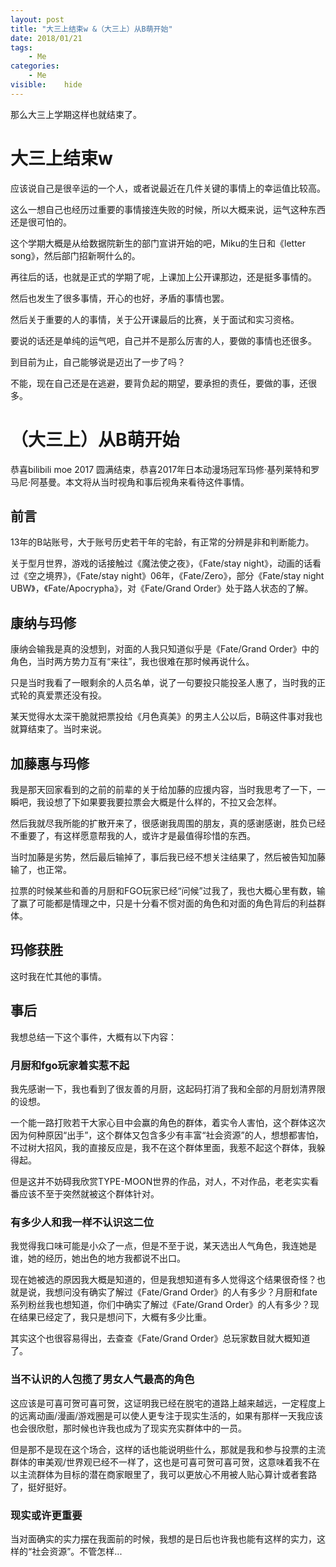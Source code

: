 ```yaml
---
layout: post
title: "大三上结束w &（大三上）从B萌开始"
date: 2018/01/21
tags:
    - Me
categories:
    - Me
visible:    hide
---
```


那么大三上学期这样也就结束了。

<!--more-->

# 大三上结束w

应该说自己是很辛运的一个人，或者说最近在几件关键的事情上的幸运值比较高。

这么一想自己也经历过重要的事情接连失败的时候，所以大概来说，运气这种东西还是很可怕的。

这个学期大概是从给数据院新生的部门宣讲开始的吧，Miku的生日和《letter song》，然后部门招新啊什么的。

再往后的话，也就是正式的学期了呢，上课加上公开课那边，还是挺多事情的。

然后也发生了很多事情，开心的也好，矛盾的事情也罢。

然后关于重要的人的事情，关于公开课最后的比赛，关于面试和实习资格。

要说的话还是单纯的运气吧，自己并不是那么厉害的人，要做的事情也还很多。

到目前为止，自己能够说是迈出了一步了吗？

不能，现在自己还是在逃避，要背负起的期望，要承担的责任，要做的事，还很多。


# （大三上）从B萌开始

恭喜bilibili moe 2017 圆满结束，恭喜2017年日本动漫场冠军玛修·基列莱特和罗马尼·阿基曼。本文将从当时视角和事后视角来看待这件事情。


## 前言

13年的B站账号，大于账号历史若干年的宅龄，有正常的分辨是非和判断能力。

关于型月世界，游戏的话接触过《魔法使之夜》，《Fate/stay night》，动画的话看过《空之境界》，《Fate/stay night》06年，《Fate/Zero》，部分《Fate/stay night UBW》，《Fate/Apocrypha》，对《Fate/Grand Order》处于路人状态的了解。

## 康纳与玛修

康纳会输我是真的没想到，对面的人我只知道似乎是《Fate/Grand Order》中的角色，当时两方势力互有“来往”，我也很难在那时候再说什么。

只是当时我看了一眼剩余的人员名单，说了一句要投只能投圣人惠了，当时我的正式轮的真爱票还没有投。

某天觉得水太深干脆就把票投给《月色真美》的男主人公以后，B萌这件事对我也就算结束了。当时来说。

## 加藤惠与玛修

我是那天回家看到的之前的前辈的关于给加藤的应援内容，当时我思考了一下，一瞬吧，我设想了下如果要我要拉票会大概是什么样的，不拉又会怎样。

然后我就尽我所能的扩散开来了，很感谢我周围的朋友，真的感谢感谢，胜负已经不重要了，有这样愿意帮我的人，或许才是最值得珍惜的东西。

当时加藤是劣势，然后最后输掉了，事后我已经不想关注结果了，然后被告知加藤输了，也正常。

拉票的时候某些和善的月厨和FGO玩家已经“问候”过我了，我也大概心里有数，输了赢了可能都是情理之中，只是十分看不惯对面的角色和对面的角色背后的利益群体。

## 玛修获胜

这时我在忙其他的事情。

## 事后

我想总结一下这个事件，大概有以下内容：

### 月厨和fgo玩家着实惹不起

我先感谢一下，我也看到了很友善的月厨，这起码打消了我和全部的月厨划清界限的设想。

一个能一路打败若干大家心目中会赢的角色的群体，着实令人害怕，这个群体这次因为何种原因“出手”，这个群体又包含多少有丰富“社会资源”的人，想想都害怕，不过树大招风，我的直接反应是，我不在这个群体里面，我惹不起这个群体，我躲得起。

但是这并不妨碍我欣赏TYPE-MOON世界的作品，对人，不对作品，老老实实看番应该不至于突然就被这个群体针对。

### 有多少人和我一样不认识这二位

我觉得我口味可能是小众了一点，但是不至于说，某天选出人气角色，我连她是谁，她的经历，她出色的地方我都说不出口。

现在她被选的原因我大概是知道的，但是我想知道有多人觉得这个结果很奇怪？也就是说，我想问没有确实了解过《Fate/Grand Order》的人有多少？月厨和fate系列粉丝我也想知道，你们中确实了解过《Fate/Grand Order》的人有多少？现在结果已经定了，我只是想问下，大概有多少比重。

其实这个也很容易得出，去查查《Fate/Grand Order》总玩家数目就大概知道了。

### 当不认识的人包揽了男女人气最高的角色

这应该是可喜可贺可喜可贺，这证明我已经在脱宅的道路上越来越远，一定程度上的远离动画/漫画/游戏圈是可以使人更专注于现实生活的，如果有那样一天我应该也会很欣慰，那时候也许我也成为了现实充实群体中的一员。

但是那不是现在这个场合，这样的话也能说明些什么，那就是我和参与投票的主流群体的审美观/世界观已经不一样了，这也是可喜可贺可喜可贺，这意味着我不在以主流群体为目标的潜在商家眼里了，我可以更放心不用被人贴心算计或者套路了，挺好挺好。

### 现实或许更重要

当对面确实的实力摆在我面前的时候，我想的是日后也许我也能有这样的实力，这样的“社会资源”。不管怎样...
